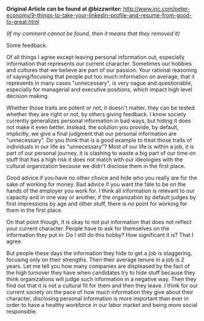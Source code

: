 **Original Article can be found at @bizzwriter:** http://www.inc.com/peter-economy/9-things-to-take-your-linkedin-profile-and-resume-from-good-to-great.html

*(If my comment cannot be found, then it means that they removed it)*

Some feedback.   

Of all things I agree except leaving personal information out, especially information that represents our current character. Sometimes our hobbies and cultures that we believe are part of our passion. Your rational reasoning of saying/focusing that people put too much information on average, that it represents in many cases  "unnecessary", is very vague and questionable, especially for managerial and executive positions, which impact high level decision making. 

Whether those traits are potent or not, it doesn't matter, they can be tested whether they are right or not, by others giving feedback. I know society currently generalizes personal information in bad ways, but hiding it does not make it even better. Instead, the solution you provide, by default, implicitly, we give a final judgment that our personal information are "unnecessary". Do you think that is a good example to treat those traits of individuals in our life as "unnecessary"? Most of our life is within a  job, it is part of our personal journey, it is clashing to waste a big part of our time on stuff that has a high risk it does not match with our ideologies with the cultural organization because we didn't disclose them in the first place. 

Good advice if you have no other choice and hide who you really are for the sake of working for money. Bad advice if you want the fate to be on the hands of the employer you work for.   I think all information is relevant to our capacity and in one way or another, if the organization by default judges by first impressions by age and other stuff, there is no point for working for them in the first place.  

On that point though, It is okay to not put information that does not reflect your current character. People have to ask for themselves on the information they put in: Do I still do this hobby? How significant it is? That I agree. 

But people these days the information they hide to get a job is staggering, focusing only on their strengths. Then their average tenure in a job is 2 years. Let me tell you how many companies are displeased by the fact of the high turnover they have when candidates try to hide stuff because they think organizations will judge such information in a negative way. Then they find out that it is not a cultural fit for them and then they leave. I think for our current society on the pace of how much information they give about their character, disclosing personal information is more important than ever in order to have a healthy workforce in our labor market and being more social responsible.
